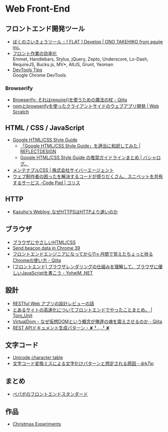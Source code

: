 # Web Front-End

## フロントエンド開発ツール

- [ぼくのさいきょうツール :: [ FLAT ] Develop | ONO TAKEHIKO from aguije inc.](http://flat.is/develop/2014/02/ultimate/)
- [フロント作業の効率化](http://www.slideshare.net/yutoyoshinari/ss-37936903)  
  Emmet, Handlebars, Stylus, jQuery, Zepto, Underscore, Lo-Dash, RequireJS, Bucks.js, MV*, AltJS, Grunt, Yeoman
- [DevTools Tips](http://devtoolstips.com/)  
  Google Chrome DevTools

### Browserify
- [Browserify: それはrequire()を使うための魔法の杖 - Qiita](http://qiita.com/cognitom/items/4c63969b5085c90639d4)
- [npmとbrowserifyを使ったクライアントサイドのウェブアプリ開発 | Web Scratch](http://efcl.info/2014/0120/res3605/)

## HTML / CSS / JavaScript

- [Google HTML/CSS Style Guide](http://google-styleguide.googlecode.com/svn/trunk/htmlcssguide.xml)
    - [「Google HTML/CSS Style Guide」を適当に和訳してみた | REFLECTDESIGN](http://re-dzine.net/2012/05/google-htmlcss-style-guide/)
    - [Google HTML/CSS Style Guide の推奨ガイドラインまとめ | バシャログ。](http://c-brains.jp/blog/wsg/12/05/28-115046.php)
- [メンテナブルCSS | 株式会社サイバーエージェント](http://www.cyberagent.co.jp/recruit/techreport/report/id=7926)
- [ウェブ制作者の困ったを解決するコードが盛りだくさん、スニペットを共有するサービス -Code Pad | コリス](http://coliss.com/articles/build-websites/operation/work/share-code-snippets-codepad.html)

## HTTP
- [Kazuho's Weblog: なぜHTTPSはHTTPより速いのか](http://blog.kazuhooku.com/2014/12/httpshttp.html)

## ブラウザ

- [ブラウザにやさしいHTML/CSS](http://www.slideshare.net/TakeharuIgari/htmlcss-34506501)
- [Send beacon data in Chrome 39](http://updates.html5rocks.com/2014/10/Send-beacon-data-in-Chrome-39)
- [フロントエンドエンジニアになってから11ヶ月間で覚えたちょっと捗るChromeの使い方 - Qiita](http://qiita.com/dayoshix/items/0d4043bf7dbaa1dc9184)
- [[フロントエンド] ブラウザレンダリングの仕組みを理解して、ブラウザに優しいJavaScriptを書こう - YoheiM .NET](http://www.yoheim.net/blog.php?q=20140703)


## 設計

- [RESTful Web アプリの設計レビューの話](http://www.slideshare.net/t_wada/restful-web-design-review)
- [とあるサイトの高速化についてフロントエンドでやったことまとめ。 | Toro_Unit](http://www.torounit.com/blog/2014/11/27/1870/)
- [VirtualDom - なぜ仮想DOMという概念が俺達の魂を震えさせるのか - Qiita](http://qiita.com/mizchi/items/4d25bc26def1719d52e6)
- [REST APIドキュメント生成パターン - ✘╹◡╹✘](http://r7kamura.hatenablog.com/entry/2014/12/03/051104)

## 文字コード

- [Unicode character table](http://unicode-table.com/en/)
- [文字コード変換ミスによる文字化けパターンと想定される原因 - drk7jp](http://www.drk7.jp/MT/archives/001939.html)

## まとめ

- [ペパボのフロントエンドスタンダード](http://pepabo.github.io/docs/frontend/standard.html)

## 作品

- [Christmas Experiments](http://christmasexperiments.com/)